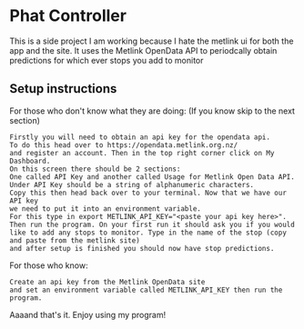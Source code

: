 # Phat Controller

This is a side project I am working because I hate the metlink ui for both the app and the site.
It uses the Metlink OpenData API to periodcally obtain predictions for which ever stops you add to monitor

## Setup instructions

For those who don't know what they are doing:
(If you know skip to the next section)
```
Firstly you will need to obtain an api key for the opendata api.
To do this head over to https://opendata.metlink.org.nz/ 
and register an account. Then in the top right corner click on My Dashboard.
On this screen there should be 2 sections: 
One called API Key and another called Usage for Metlink Open Data API. 
Under API Key should be a string of alphanumeric characters. 
Copy this then head back over to your terminal. Now that we have our API key 
we need to put it into an environment variable. 
For this type in export METLINK_API_KEY="<paste your api key here>". 
Then run the program. On your first run it should ask you if you would 
like to add any stops to monitor. Type in the name of the stop (copy and paste from the metlink site) 
and after setup is finished you should now have stop predictions.
```

For those who know:
```
Create an api key from the Metlink OpenData site 
and set an environment variable called METLINK_API_KEY then run the program.
```

Aaaand that's it. Enjoy using my program!
